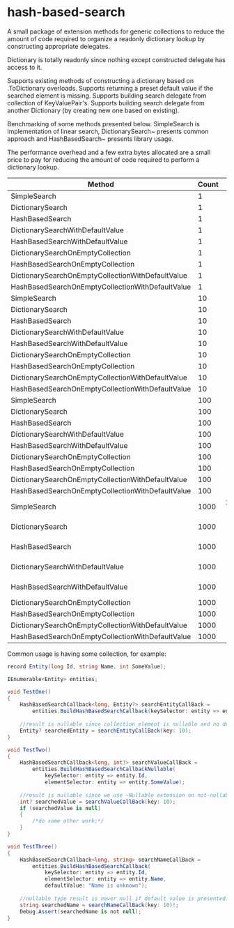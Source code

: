 # hash-based-search

A small package of extension methods for generic collections 
to reduce the amount of code required to organize a readonly dictionary lookup 
by constructing appropriate delegates. 

Dictionary is totally readonly since nothing except constructed delegate has access to it.

Supports existing methods of constructing a dictionary based on .ToDictionary overloads.
Supports returning a preset default value if the searched element is missing.
Supports building search delegate from collection of KeyValuePair's.
Supports building search delegate from another Dictionary (by creating new one based on existing).

Benchmarking of some methods presented below.
SimpleSearch is implementation of linear search, 
DictionarySearch~ presents common approach
and HashBasedSearch~ presents library usage.

The performance overhead and a few extra bytes allocated are a small price to pay
for reducing the amount of code required to perform a dictionary lookup.

| Method                                            | Count |            Mean |         Error |        StdDev |          Median |    Gen0 |   Gen1 | Allocated |
|---------------------------------------------------|-------|----------------:|--------------:|--------------:|----------------:|--------:|-------:|----------:|
| SimpleSearch                                      | 1     |       122.60 ns |      2.473 ns |      3.625 ns |       120.68 ns |  0.0477 |      - |     400 B |
| DictionarySearch                                  | 1     |       142.84 ns |      0.624 ns |      0.584 ns |       142.80 ns |  0.0591 |      - |     496 B |
| HashBasedSearch                                   | 1     |       157.83 ns |      0.454 ns |      0.403 ns |       157.77 ns |  0.0696 |      - |     584 B |
| DictionarySearchWithDefaultValue                  | 1     |       151.21 ns |      0.733 ns |      0.612 ns |       151.19 ns |  0.0629 |      - |     528 B |
| HashBasedSearchWithDefaultValue                   | 1     |       167.69 ns |      0.608 ns |      0.539 ns |       167.57 ns |  0.0744 |      - |     624 B |
| DictionarySearchOnEmptyCollection                 | 1     |        25.93 ns |      0.112 ns |      0.099 ns |        25.90 ns |  0.0181 |      - |     152 B |
| HashBasedSearchOnEmptyCollection                  | 1     |        55.44 ns |      1.020 ns |      1.703 ns |        54.67 ns |  0.0268 |      - |     224 B |
| DictionarySearchOnEmptyCollectionWithDefaultValue | 1     |        29.63 ns |      0.412 ns |      0.366 ns |        29.61 ns |  0.0220 |      - |     184 B |
| HashBasedSearchOnEmptyCollectionWithDefaultValue  | 1     |        62.95 ns |      1.270 ns |      1.247 ns |        62.71 ns |  0.0391 |      - |     328 B |
| SimpleSearch                                      | 10    |       967.43 ns |     19.088 ns |     19.602 ns |       966.13 ns |  0.2747 |      - |    2304 B |
| DictionarySearch                                  | 10    |       614.57 ns |     12.054 ns |     18.042 ns |       607.08 ns |  0.1841 |      - |    1544 B |
| HashBasedSearch                                   | 10    |       619.48 ns |      3.206 ns |      2.842 ns |       620.37 ns |  0.1945 |      - |    1632 B |
| DictionarySearchWithDefaultValue                  | 10    |       583.58 ns |      4.906 ns |      4.349 ns |       583.49 ns |  0.1879 |      - |    1576 B |
| HashBasedSearchWithDefaultValue                   | 10    |       645.44 ns |      4.679 ns |      4.147 ns |       644.39 ns |  0.1993 | 0.0010 |    1672 B |
| DictionarySearchOnEmptyCollection                 | 10    |        51.61 ns |      0.540 ns |      0.479 ns |        51.60 ns |  0.0220 |      - |     184 B |
| HashBasedSearchOnEmptyCollection                  | 10    |       105.17 ns |      0.421 ns |      0.352 ns |       105.12 ns |  0.0305 |      - |     256 B |
| DictionarySearchOnEmptyCollectionWithDefaultValue | 10    |        52.94 ns |      0.293 ns |      0.260 ns |        52.86 ns |  0.0258 |      - |     216 B |
| HashBasedSearchOnEmptyCollectionWithDefaultValue  | 10    |       113.58 ns |      0.598 ns |      0.499 ns |       113.73 ns |  0.0430 |      - |     360 B |
| SimpleSearch                                      | 100   |    36,248.96 ns |    366.396 ns |    324.801 ns |    36,244.19 ns |  2.5024 | 0.0610 |   21392 B |
| DictionarySearch                                  | 100   |     4,713.01 ns |     29.016 ns |     25.722 ns |     4,716.46 ns |  1.4954 | 0.0458 |   12520 B |
| HashBasedSearch                                   | 100   |     4,942.15 ns |     28.463 ns |     25.232 ns |     4,946.17 ns |  1.5030 | 0.0458 |   12608 B |
| DictionarySearchWithDefaultValue                  | 100   |     4,910.57 ns |     74.620 ns |     62.311 ns |     4,898.07 ns |  1.4954 | 0.0381 |   12552 B |
| HashBasedSearchWithDefaultValue                   | 100   |     4,921.69 ns |     20.437 ns |     18.117 ns |     4,920.32 ns |  1.5106 | 0.0381 |   12648 B |
| DictionarySearchOnEmptyCollection                 | 100   |       310.28 ns |      3.753 ns |      3.511 ns |       309.36 ns |  0.0648 |      - |     544 B |
| HashBasedSearchOnEmptyCollection                  | 100   |       608.33 ns |     11.881 ns |     13.682 ns |       601.14 ns |  0.0734 |      - |     616 B |
| DictionarySearchOnEmptyCollectionWithDefaultValue | 100   |       298.05 ns |      1.604 ns |      1.783 ns |       297.66 ns |  0.0687 |      - |     576 B |
| HashBasedSearchOnEmptyCollectionWithDefaultValue  | 100   |       600.05 ns |      4.387 ns |      4.104 ns |       597.79 ns |  0.0858 |      - |     720 B |
| SimpleSearch                                      | 1000  | 2,848,901.80 ns | 13,073.084 ns | 10,916.618 ns | 2,844,087.50 ns | 23.4375 | 3.9063 |  219395 B |
| DictionarySearch                                  | 1000  |    46,708.53 ns |    166.698 ns |    147.774 ns |    46,745.94 ns | 15.5640 | 3.1128 |  130408 B |
| HashBasedSearch                                   | 1000  |    51,959.54 ns |    455.741 ns |    426.301 ns |    51,748.08 ns | 15.5640 | 2.9297 |  130496 B |
| DictionarySearchWithDefaultValue                  | 1000  |    47,652.10 ns |    290.808 ns |    242.838 ns |    47,588.76 ns | 15.5640 | 3.4180 |  130440 B |
| HashBasedSearchWithDefaultValue                   | 1000  |    50,169.51 ns |    963.704 ns |    946.486 ns |    49,710.60 ns | 15.5640 | 2.9297 |  130536 B |
| DictionarySearchOnEmptyCollection                 | 1000  |     2,724.62 ns |     10.895 ns |     10.191 ns |     2,724.94 ns |  0.4921 |      - |    4144 B |
| HashBasedSearchOnEmptyCollection                  | 1000  |     5,133.23 ns |     12.984 ns |     10.137 ns |     5,133.24 ns |  0.5035 |      - |    4216 B |
| DictionarySearchOnEmptyCollectionWithDefaultValue | 1000  |     2,641.88 ns |      9.534 ns |      8.451 ns |     2,640.72 ns |  0.4959 |      - |    4176 B |
| HashBasedSearchOnEmptyCollectionWithDefaultValue  | 1000  |     5,121.14 ns |     26.226 ns |     20.476 ns |     5,113.87 ns |  0.5112 |      - |    4320 B |

Common usage is having some collection, for example:

```cs
record Entity(long Id, string Name, int SomeValue);

IEnumerable<Entity> entities;

void TestOne()
{
    HashBasedSearchCallback<long, Entity?> searchEntityCallBack =
        entities.BuildHashBasedSearchCallback(keySelector: entity => entity.Id);
    
    //result is nullable since collection element is nullable and no default value presented
    Entity? searchedEntity = searchEntityCallBack(key: 10);
}

void TestTwo()
{
    HashBasedSearchCallback<long, int?> searchValueCallBack = 
        entities.BuildHashBasedSearchCallbackNullable(
            keySelector: entity => entity.Id,
            elementSelector: entity => entity.SomeValue);
    
    //result is nullable since we use ~Nullable extension on not-nullable resulting element.
    int? searchedValue = searchValueCallBack(key: 10);
    if (searchedValue is null)
    {
        /*do some other work;*/
    }
}

void TestThree()
{
    HashBasedSearchCallback<long, string> searchNameCallBack =
        entities.BuildHashBasedSearchCallback(
            keySelector: entity => entity.Id,
            elementSelector: entity => entity.Name,
            defaultValue: "Name is unknown");
    
    //nullable type result is never null if default value is presented.
    string searchedName = searchNameCallBack(key: 10)!;
    Debug.Assert(searchedName is not null);
}
```